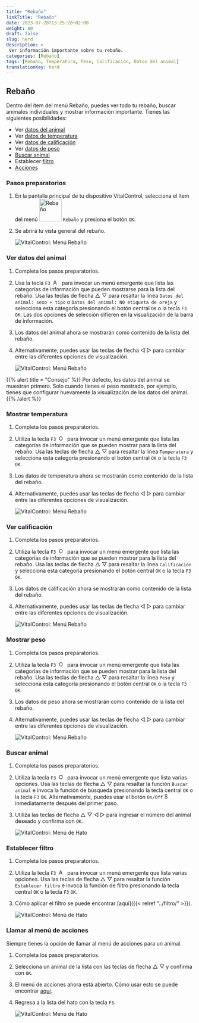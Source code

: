 ```yaml
---
title: "Rebaño"
linkTitle: "Rebaño"
date: 2023-07-28T13:25:28+02:00
weight: 80
draft: false
slug: herd
description: >
 Ver información importante sobre tu rebaño.
categories: [Rebaño]
tags: [Rebaño, Temperatura, Peso, Calificación, Datos del animal]
translationKey: herd
---
```

## Rebaño

Dentro del ítem del menú Rebaño, puedes ver todo tu rebaño, buscar animales individuales y mostrar información importante. Tienes las siguientes posibilidades:

- Ver [datos del animal](#view-animal-data)
- Ver [datos de temperatura](#display-temperature)
- Ver [datos de calificación](#view-rating)
- Ver [datos de peso](#view-rating)
- [Buscar animal](#search-animal)
- Establecer [filtro](#set-filter)
- [Acciones](#call-action-menu)

### Pasos preparatorios

1. En la pantalla principal de tu dispositivo VitalControl, selecciona el ítem del menú <img src="/icons/main/herd.svg" width="60" align="bottom" alt="Rebaño" /> `Rebaño` y presiona el botón `OK`.

2. Se abrirá tu vista general del rebaño.

    ![VitalControl: Menú Rebaño](images/herde.png "Rebaño")

### Ver datos del animal

1. Completa los pasos preparatorios.

2. Usa la tecla `F3` &nbsp;<img src="/icons/footer/open-popup.svg" width="15" align="bottom" alt="Abrir popup" />&nbsp; para invocar un menú emergente que lista las categorías de información que pueden mostrarse para la lista del rebaño. Usa las teclas de flecha △ ▽ para resaltar la línea `Datos del animal: sexo + tipo` o `Datos del animal: N0 etiqueta de oreja` y selecciona esta categoría presionando el botón central `OK` o la tecla `F3` `OK`. Las dos opciones de selección difieren en la visualización de la barra de información.

3. Los datos del animal ahora se mostrarán como contenido de la lista del rebaño.

4. Alternativamente, puedes usar las teclas de flecha ◁ ▷ para cambiar entre las diferentes opciones de visualización.

    ![VitalControl: Menú Rebaño](images/animaldata.png "Ver datos del animal")

{{% alert title = "Consejo" %}}
Por defecto, los datos del animal se muestran primero. Solo cuando tienes el peso mostrado, por ejemplo, tienes que configurar nuevamente la visualización de los datos del animal.
{{% /alert %}}

### Mostrar temperatura

1. Completa los pasos preparatorios.

2. Utiliza la tecla `F3` &nbsp;<img src="/icons/footer/open-popup.svg" width="15" align="bottom" alt="Open popup" />&nbsp; para invocar un menú emergente que lista las categorías de información que se pueden mostrar para la lista del rebaño. Usa las teclas de flecha △ ▽ para resaltar la línea `Temperatura` y selecciona esta categoría presionando el botón central `OK` o la tecla `F3` `OK`.

3. Los datos de temperatura ahora se mostrarán como contenido de la lista del rebaño.

4. Alternativamente, puedes usar las teclas de flecha ◁ ▷ para cambiar entre las diferentes opciones de visualización.

    ![VitalControl: Menú Rebaño](images/temperature.png "Mostrar temperatura")

### Ver calificación

1. Completa los pasos preparatorios.

2. Utiliza la tecla `F3` &nbsp;<img src="/icons/footer/open-popup.svg" width="15" align="bottom" alt="Open popup" />&nbsp; para invocar un menú emergente que lista las categorías de información que se pueden mostrar para la lista del rebaño. Usa las teclas de flecha △ ▽ para resaltar la línea `Calificación` y selecciona esta categoría presionando el botón central `OK` o la tecla `F3` `OK`.

3. Los datos de calificación ahora se mostrarán como contenido de la lista del rebaño.

4. Alternativamente, puedes usar las teclas de flecha ◁ ▷ para cambiar entre las diferentes opciones de visualización.

    ![VitalControl: Menú Rebaño](images/rating.png "Ver calificación")

### Mostrar peso

1. Completa los pasos preparatorios.

2. Utiliza la tecla `F3` &nbsp;<img src="/icons/footer/open-popup.svg" width="15" align="bottom" alt="Open popup" />&nbsp; para invocar un menú emergente que lista las categorías de información que se pueden mostrar para la lista del rebaño. Usa las teclas de flecha △ ▽ para resaltar la línea `Peso` y selecciona esta categoría presionando el botón central `OK` o la tecla `F3` `OK`.

3. Los datos de peso ahora se mostrarán como contenido de la lista del rebaño.

4. Alternativamente, puedes usar las teclas de flecha ◁ ▷ para cambiar entre las diferentes opciones de visualización.

    ![VitalControl: Menú Rebaño](images/weight.png "Mostrar peso")

### Buscar animal

1. Completa los pasos preparatorios.

2. Utiliza la tecla `F3` &nbsp;<img src="/icons/footer/open-popup.svg" width="15" align="bottom" alt="Open popup" />&nbsp; para invocar un menú emergente que lista varias opciones. Usa las teclas de flecha △ ▽ para resaltar la función `Buscar animal` e invoca la función de búsqueda presionando la tecla central `OK` o la tecla `F3` `OK`. Alternativamente, puedes usar el botón `On/Off` <img src="/icons/footer/search.svg" width="15" align="bottom" alt="Search" /> inmediatamente después del primer paso.

3. Utiliza las teclas de flecha △ ▽ ◁ ▷ para ingresar el número del animal deseado y confirma con `OK`.

    ![VitalControl: Menú de Hato](images/search.png "Buscar animal")

### Establecer filtro

1. Completa los pasos preparatorios.

2. Utiliza la tecla `F3` &nbsp;<img src="/icons/footer/open-popup.svg" width="15" align="bottom" alt="Abrir menú emergente" />&nbsp; para invocar un menú emergente que lista varias opciones. Usa las teclas de flecha △ ▽ para resaltar la función `Establecer filtro` e invoca la función de filtro presionando la tecla central `OK` o la tecla `F3` `OK`.

3. Cómo aplicar el filtro se puede encontrar [aquí]({{< relref "../filtro/" >}}).

    ![VitalControl: Menú de Hato](images/setfilter.png "Buscar animal")

### Llamar al menú de acciones

Siempre tienes la opción de llamar al menú de acciones para un animal.

1. Completa los pasos preparatorios.

2. Selecciona un animal de la lista con las teclas de flecha △ ▽ y confirma con `OK`.

3. El menú de acciones ahora está abierto. Cómo usar esto se puede encontrar [aquí](../actions).

4. Regresa a la lista del hato con la tecla `F3`.

    ![VitalControl: Menú de Hato](images/action.png "Llamar acciones")
